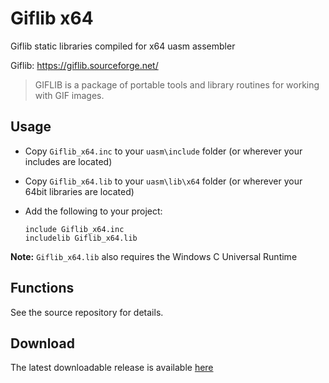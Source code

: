 # Giflib x64

Giflib static libraries compiled for x64 uasm assembler 

Giflib: https://giflib.sourceforge.net/

> GIFLIB is a package of portable tools and library routines for working with GIF images.

## Usage

* Copy `Giflib_x64.inc` to your `uasm\include` folder (or wherever your includes are located)

* Copy `Giflib_x64.lib` to your `uasm\lib\x64` folder (or wherever your 64bit libraries are located)

* Add the following to your project:
  
  ```assembly
  include Giflib_x64.inc
  includelib Giflib_x64.lib
  ```

**Note:** `Giflib_x64.lib` also requires the Windows C Universal Runtime

## Functions

See the source repository for details.

## Download

The latest downloadable release is available [here](https://github.com/mrfearless/libraries/blob/master/releases/Giflib_x64.zip?raw=true)